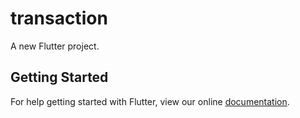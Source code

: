 # transaction

A new Flutter project.

## Getting Started

For help getting started with Flutter, view our online
[documentation](https://flutter.io/).
